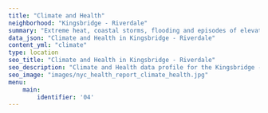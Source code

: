 ```yaml
---
title: "Climate and Health"
neighborhood: "Kingsbridge - Riverdale"
summary: "Extreme heat, coastal storms, flooding and episodes of elevated ozone are climate-related hazards that may increase with climate change and have important public health impacts in New York City. Extreme weather can cause power outages, which also threaten public health. This report provides neighborhood indicators of climate-related hazards, vulnerability and health impacts."
data_json: "Climate and Health in Kingsbridge - Riverdale"
content_yml: "climate"
type: location
seo_title: "Climate and Health in Kingsbridge - Riverdale"
seo_description: "Climate and Health data profile for the Kingsbridge - Riverdale neighborhood of NYC."
seo_image: "images/nyc_health_report_climate_health.jpg"
menu:
    main:
        identifier: '04'
---
```

